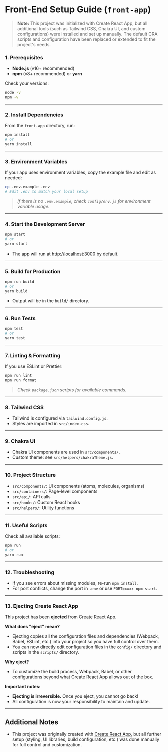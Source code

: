 # Front-End Setup Guide (`front-app`)

> **Note:** This project was initialized with Create React App, but all additional tools (such as Tailwind CSS, Chakra UI, and custom configurations) were installed and set up manually. The default CRA scripts and configuration have been replaced or extended to fit the project's needs.

### 1. Prerequisites

- **Node.js** (v16+ recommended)
- **npm** (v8+ recommended) or **yarn**

Check your versions:

```sh
node -v
npm -v
```

---

### 2. Install Dependencies

From the `front-app` directory, run:

```sh
npm install
# or
yarn install
```

---

### 3. Environment Variables

If your app uses environment variables, copy the example file and edit as needed:

```sh
cp .env.example .env
# Edit .env to match your local setup
```

> _If there is no `.env.example`, check `config/env.js` for environment variable usage._

---

### 4. Start the Development Server

```sh
npm start
# or
yarn start
```

- The app will run at [http://localhost:3000](http://localhost:3000) by default.

---

### 5. Build for Production

```sh
npm run build
# or
yarn build
```

- Output will be in the `build/` directory.

---

### 6. Run Tests

```sh
npm test
# or
yarn test
```

---

### 7. Linting & Formatting

If you use ESLint or Prettier:

```sh
npm run lint
npm run format
```

> _Check `package.json` scripts for available commands._

---

### 8. Tailwind CSS

- Tailwind is configured via `tailwind.config.js`.
- Styles are imported in `src/index.css`.

---

### 9. Chakra UI

- Chakra UI components are used in `src/components/`.
- Custom theme: see `src/helpers/chakraTheme.js`.

---

### 10. Project Structure

- `src/components/`: UI components (atoms, molecules, organisms)
- `src/containers/`: Page-level components
- `src/api/`: API calls
- `src/hooks/`: Custom React hooks
- `src/helpers/`: Utility functions

---

### 11. Useful Scripts

Check all available scripts:

```sh
npm run
# or
yarn run
```

---

### 12. Troubleshooting

- If you see errors about missing modules, re-run `npm install`.
- For port conflicts, change the port in `.env` or use `PORT=xxxx npm start`.

---

### 13. Ejecting Create React App

This project has been **ejected** from Create React App.

**What does "eject" mean?**

- Ejecting copies all the configuration files and dependencies (Webpack, Babel, ESLint, etc.) into your project so you have full control over them.
- You can now directly edit configuration files in the `config/` directory and scripts in the `scripts/` directory.

**Why eject?**

- To customize the build process, Webpack, Babel, or other configurations beyond what Create React App allows out of the box.

**Important notes:**

- **Ejecting is irreversible.** Once you eject, you cannot go back!
- All configuration is now your responsibility to maintain and update.

---

## Additional Notes

- This project was originally created with [Create React App](https://create-react-app.dev/), but all further setup (styling, UI libraries, build configuration, etc.) was done manually for full control and customization.
